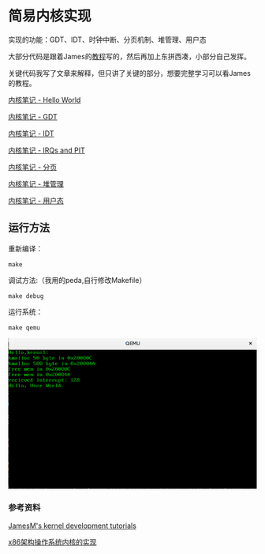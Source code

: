 
# 简易内核实现


实现的功能：GDT、IDT、时钟中断、分页机制、堆管理、用户态

大部分代码是跟着James的[教程](http://www.jamesmolloy.co.uk/)写的，然后再加上东拼西凑，小部分自己发挥。


关键代码我写了文章来解释，但只讲了关键的部分，想要完整学习可以看James的教程。

[内核笔记 - Hello World](https://zero-day.cn/2020/02/25/kernel-1/)

[内核笔记 - GDT](https://zero-day.cn/2020/02/27/kernel-gdt/)

[内核笔记 - IDT](https://zero-day.cn/2020/02/28/kernel-idt/)

[内核笔记 - IRQs and PIT](https://zero-day.cn/2020/03/04/kernel-irqs-pit/)

[内核笔记 - 分页](https://zero-day.cn/2020/03/09/kernel-paging/)

[内核笔记 - 堆管理](https://zero-day.cn/2020/03/12/kernel-heap/)

[内核笔记 - 用户态](https://zero-day.cn/2020/03/12/kernel-user-mod/)


## 运行方法

重新编译：

```
make
```

调试方法:（我用的peda,自行修改Makefile）

```
make debug
```

运行系统：

```
make qemu
```

![](/image/kernel.png)


### 参考资料
[JamesM's kernel development tutorials](http://www.jamesmolloy.co.uk/)

[x86架构操作系统内核的实现](http://wiki.0xffffff.org/)
